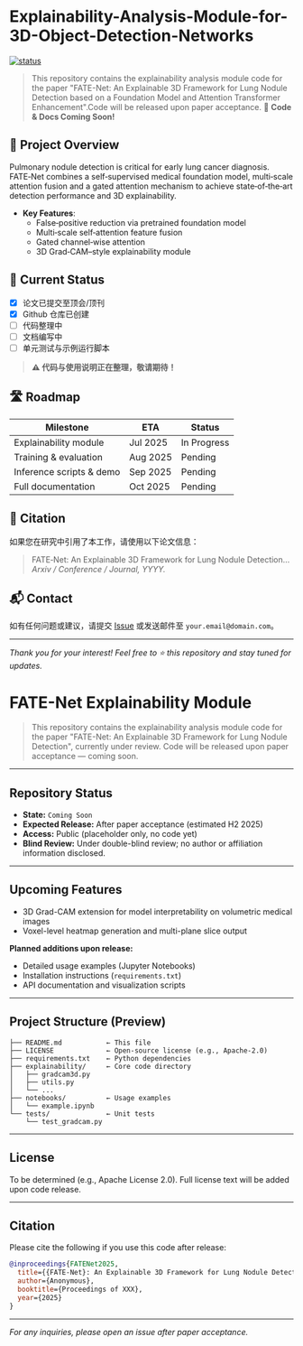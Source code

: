 # Explainability-Analysis-Module-for-3D-Object-Detection-Networks

[![status](https://img.shields.io/badge/status-in%20development-yellow)](https://github.com/YourRepo)

> This repository contains the explainability analysis module code for the paper "FATE-Net: An Explainable 3D Framework for Lung Nodule Detection based on a Foundation Model and Attention Transformer Enhancement".Code will be released upon paper acceptance.
> 🔧 **Code & Docs Coming Soon!**

## 📖 Project Overview

Pulmonary nodule detection is critical for early lung cancer diagnosis. FATE‑Net combines a self‑supervised medical foundation model, multi‑scale attention fusion and a gated attention mechanism to achieve state‑of‑the‑art detection performance and 3D explainability.  

- **Key Features**:  
  - False‑positive reduction via pretrained foundation model  
  - Multi‑scale self‑attention feature fusion  
  - Gated channel‑wise attention  
  - 3D Grad‑CAM–style explainability module  

## 🚧 Current Status

- [x] 论文已提交至顶会/顶刊  
- [x] Github 仓库已创建  
- [ ] 代码整理中  
- [ ] 文档编写中  
- [ ] 单元测试与示例运行脚本  

> **⚠️ 代码与使用说明正在整理，敬请期待！**

## 🛣️ Roadmap

|  Milestone                | ETA       | Status       |
|---------------------------|-----------|--------------|
| Explainability module     | Jul 2025  | In Progress  |
| Training & evaluation     | Aug 2025  | Pending      |
| Inference scripts & demo  | Sep 2025  | Pending      |
| Full documentation        | Oct 2025  | Pending      |

## 📄 Citation

如果您在研究中引用了本工作，请使用以下论文信息：

> FATE‑Net: An Explainable 3D Framework for Lung Nodule Detection…  
> *Arxiv / Conference / Journal, YYYY.*

## 📬 Contact

如有任何问题或建议，请提交 [Issue](https://github.com/YourRepo/issues) 或发送邮件至 `your.email@domain.com`。

---

*Thank you for your interest! Feel free to ⭐️ this repository and stay tuned for updates.*


# FATE-Net Explainability Module

> This repository contains the explainability analysis module code for the paper "FATE-Net: An Explainable 3D Framework for Lung Nodule Detection", currently under review. Code will be released upon paper acceptance — coming soon.

---

## Repository Status

* **State:** `Coming Soon`
* **Expected Release:** After paper acceptance (estimated H2 2025)
* **Access:** Public (placeholder only, no code yet)
* **Blind Review:** Under double-blind review; no author or affiliation information disclosed.

---

## Upcoming Features

* 3D Grad-CAM extension for model interpretability on volumetric medical images
* Voxel-level heatmap generation and multi-plane slice output

**Planned additions upon release:**

* Detailed usage examples (Jupyter Notebooks)
* Installation instructions (`requirements.txt`)
* API documentation and visualization scripts

---

## Project Structure (Preview)

```
├── README.md           ← This file
├── LICENSE             ← Open-source license (e.g., Apache-2.0)
├── requirements.txt    ← Python dependencies
├── explainability/     ← Core code directory
│   ├── gradcam3d.py
│   ├── utils.py
│   └── ...
├── notebooks/          ← Usage examples
│   └── example.ipynb
└── tests/              ← Unit tests
    └── test_gradcam.py
```

---

## License

To be determined (e.g., Apache License 2.0). Full license text will be added upon code release.

---

## Citation

Please cite the following if you use this code after release:

```bibtex
@inproceedings{FATENet2025,
  title={{FATE-Net}: An Explainable 3D Framework for Lung Nodule Detection},
  author={Anonymous},
  booktitle={Proceedings of XXX},
  year={2025}
}
```

---

*For any inquiries, please open an issue after paper acceptance.*
